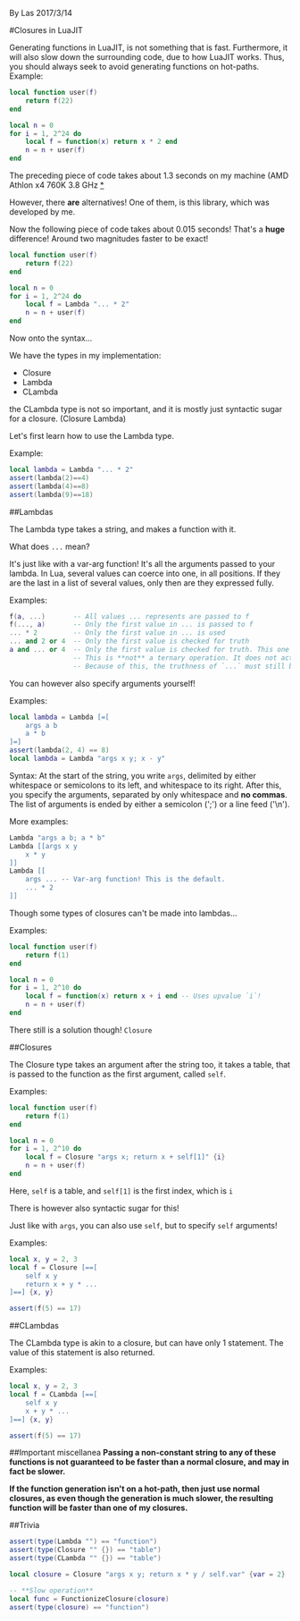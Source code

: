 By Las 2017/3/14

#Closures in LuaJIT

Generating functions in LuaJIT, is not something that is fast.
Furthermore, it will also slow down the surrounding code, due to how LuaJIT works.
Thus, you should always seek to avoid generating functions on hot-paths.
Example:
```lua
local function user(f)
	return f(22)
end

local n = 0
for i = 1, 2^24 do
	local f = function(x) return x * 2 end
	n = n + user(f)
end
```

The preceding piece of code takes about 1.3 seconds on my machine (AMD Athlon x4 760K 3.8 GHz [*](1 "I overclock only when I need it, e.g. when playing NS2.")

However, there **are** alternatives! One of them, is this library, which was developed by me.

Now the following piece of code takes about 0.015 seconds! That's a **huge** difference! Around two magnitudes faster to be exact!

```lua
local function user(f)
	return f(22)
end

local n = 0
for i = 1, 2^24 do
	local f = Lambda "... * 2"
	n = n + user(f)
end
```

Now onto the syntax...

We have the types in my implementation:
* Closure
* Lambda
* CLambda

the CLambda type is not so important, and it is mostly just syntactic sugar for a closure. (Closure Lambda)

Let's first learn how to use the Lambda type.

Example:
```lua
local lambda = Lambda "... * 2"
assert(lambda(2)==4)
assert(lambda(4)==8)
assert(lambda(9)==18)
```

##Lambdas

The Lambda type takes a string, and makes a function with it.

What does `...` mean?

It's just like with a var-arg function! It's all the arguments passed to your lambda. In Lua, several values can coerce into one, in all positions. If they are the last in a list of several values, only then are they expressed fully.

Examples:
```lua
f(a, ...)       -- All values ... represents are passed to f
f(..., a)       -- Only the first value in ... is passed to f
... * 2         -- Only the first value in ... is used
... and 2 or 4  -- Only the first value is checked for truth
a and ... or 4  -- Only the first value is checked for truth. This one may seem weird to people, but the truth is that the ternary operation simply does not exist in Lua.
                -- This is **not** a ternary operation. It does not act like one, it only looks like. `true and false or true` will **not** evaluate to `false`, but instead to `true`! If **any** value in the `and` part is considered false or nil, the value of the `or` part will be used.
				-- Because of this, the truthness of `...` must still be checked, and it is thus evaluated as a **single** value, discarding all but the first value in it.
```

You can however also specify arguments yourself!

Examples:
```lua
local lambda = Lambda [=[
	args a b
	a * b
]=]
assert(lambda(2, 4) == 8)
local lambda = Lambda "args x y; x - y"
```

Syntax:
At the start of the string, you write `args`, delimited by either whitespace or semicolons to its left, and whitespace to its right.
After this, you specify the arguments, separated by only whitespace and **no commas**. The list of arguments is ended by either a semicolon (';') or a line feed ('\n').

More examples:
```lua
Lambda "args a b; a * b"
Lambda [[args x y
	x * y
]]
Lambda [[
	args ... -- Var-arg function! This is the default.
	... * 2
]]
```

Though some types of closures can't be made into lambdas...

Examples:

```lua
local function user(f)
	return f(1)
end

local n = 0
for i = 1, 2^10 do
	local f = function(x) return x + i end -- Uses upvalue `i`!
	n = n + user(f)
end
```

There still is a solution though! `Closure`

##Closures

The Closure type takes an argument after the string too, it takes a table, that is passed to the function as the first argument, called `self`.

Examples:
```lua
local function user(f)
	return f(1)
end

local n = 0
for i = 1, 2^10 do
	local f = Closure "args x; return x + self[1]" {i}
	n = n + user(f)
end
```

Here, `self` is a table, and `self[1]` is the first index, which is `i`

There is however also syntactic sugar for this!

Just like with `args`, you can also use `self`, but to specify `self` arguments!

Examples:
```lua
local x, y = 2, 3
local f = Closure [==[
	self x y
	return x + y * ...
]==] {x, y}

assert(f(5) == 17)
```

##CLambdas

The CLambda type is akin to a closure, but can have only 1 statement. The value of this statement is also returned.

Examples:
```lua
local x, y = 2, 3
local f = CLambda [==[
	self x y
	x + y * ...
]==] {x, y}

assert(f(5) == 17)
```

##Important miscellanea
**Passing a non-constant string to any of these functions is not guaranteed to be faster than a normal closure, and may in fact be slower.**


**If the function generation isn't on a hot-path, then just use normal closures, as even though the generation is much slower, the resulting function will be faster than one of my closures.**

##Trivia
```lua
assert(type(Lambda "") == "function")
assert(type(Closure "" {}) == "table")
assert(type(CLambda "" {}) == "table")

local closure = Closure "args x y; return x * y / self.var" {var = 2}

-- **Slow operation**
local func = FunctionizeClosure(closure)
assert(type(closure) == "function")
```

